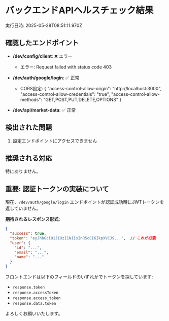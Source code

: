 # バックエンドAPIヘルスチェック結果

実行日時: 2025-05-28T08:51:11.970Z

## 確認したエンドポイント

- **/dev/config/client**: ❌ エラー
    - エラー: Request failed with status code 403
  
- **/dev/auth/google/login**: ✅ 正常
  
    - CORS設定: {
  "access-control-allow-origin": "http://localhost:3000",
  "access-control-allow-credentials": "true",
  "access-control-allow-methods": "GET,POST,PUT,DELETE,OPTIONS"
}
- **/dev/api/market-data**: ✅ 正常
  
  

## 検出された問題

1. 設定エンドポイントにアクセスできません

## 推奨される対応

特にありません。

## 重要: 認証トークンの実装について

現在、`/dev/auth/google/login` エンドポイントが認証成功時にJWTトークンを返していません。

**期待されるレスポンス形式:**
```json
{
  "success": true,
  "token": "eyJhbGciOiJIUzI1NiIsInR5cCI6IkpXVCJ9...",  // これが必要
  "user": {
    "id": "...",
    "email": "...",
    "name": "..."
  }
}
```

フロントエンドは以下のフィールドのいずれかでトークンを探しています:
- `response.token`
- `response.accessToken`
- `response.access_token`
- `response.data.token`

よろしくお願いいたします。